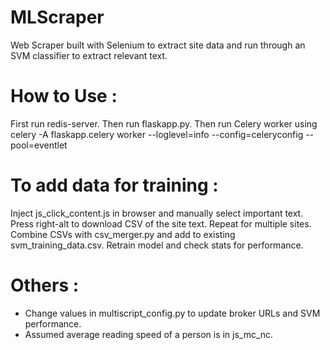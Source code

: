 # MLScraper
Web Scraper built with Selenium to extract site data and run through an SVM classifier to extract relevant text.

# How to Use :
First run redis-server. 
Then run flaskapp.py.
Then run Celery worker using celery -A flaskapp.celery worker --loglevel=info --config=celeryconfig --pool=eventlet

# To add data for training :
Inject js_click_content.js in browser and manually select important text. 
Press right-alt to download CSV of the site text. Repeat for multiple sites.
Combine CSVs with csv_merger.py and add to existing svm_training_data.csv.
Retrain model and check stats for performance.

# Others :
- Change values in multiscript_config.py to update broker URLs and SVM performance.
- Assumed average reading speed of a person is in js_mc_nc.